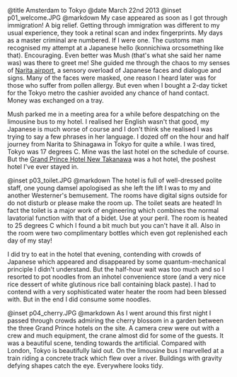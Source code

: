 @title		Amsterdam to Tokyo
@date		March 22nd 2013
@inset		p01_welcome.JPG
@markdown
My case appeared as soon as I got through immigration!
A big relief.  Getting through immigration was different to my usual experience,
they took a retinal scan and index fingerprints.
My days as a master criminal are numbered.  If I were one.  The customs
man recognised my attempt at a Japanese hello (konnichiwa
orcsomething like that).  Encouraging.  Even better was
Mush (that's what she said her name was) was there to greet
me!  She guided me through the chaos to my senses of
[Narita airport](https://www.narita-airport.jp/en/), a sensory overload of Japanese faces and
dialogue and signs.  Many of the faces were masked, one
reason I heard later was for those who suffer from pollen
allergy.  But even when I bought a 2-day ticket for the
Tokyo metro the cashier avoided any chance of hand contact.
Money was exchanged on a tray.

Mush parked me in a meeting area for a while before despatching
on the limousine bus to my hotel.  I realised her English
wasn't that good, my Japanese is much worse of course and
I don't think she realised I was trying to say a few phrases
in her language.  I dozed off on the
hour and half journey from Narita to Shinagawa in Tokyo for
quite a while.  I was tired, Tokyo was 17 degrees C.  Mine
was the last hotel on the schedule of course.  But the
[Grand Prince Hotel New Takanawa](https://www.princehotels.com:443/newtakanawa/) was a
hot hotel, the poshest hotel I've ever stayed in.

@inset		p03_toilet.JPG
@markdown
The hotel is full of well-dressed polite staff, one young damsel
apologised as she left the lift I was to my and another
Westerner's bemusement.  The rooms have digital signs outside
for do not disturb or please make the room up.  The toilet
seats are heated!  In fact the toilet is a major work of
engineering which combines the normal lavatorial function with
that of a bidet.  Use at your peril.  The room is heated to
25 degrees C which I found a bit much but you can't have it all.
Also in the room were two complimentary bottles which even got
replenished each day of my stay!

I did try to eat in the hotel that evening, contending with
crowds of Japanese which appeared and disappeared by some
quantum-mechanical principle I didn't understand.  But the
half-hour wait was too much and so I resorted to pot noodles
from an inhotel convenience store (and a very nice rice dessert of
white glutinous rice ball containing black paste).  I had to
contend with a very sophisticated water heater the room had been
blessed with.  But in the end I did consume some noodles.

@inset		p04_cherry.JPG
@markdown
As I went around this first night I passed through crowds
admiring the cherry blossom in a garden between the three
Grand Prince hotels on the site.  A camera
crew were out with a crew and much equipment, the crane almost did
for some of the guests.  It was a beautiful scene, tending towards
the artificial.  Compared with London, Tokyo is beautifully
laid out.  On the limousine bus I marvelled at a train riding
a concrete track which flew over a river.  Buildings with
gravity defying shapes catch the eye.  Everywhere looks tidy.
